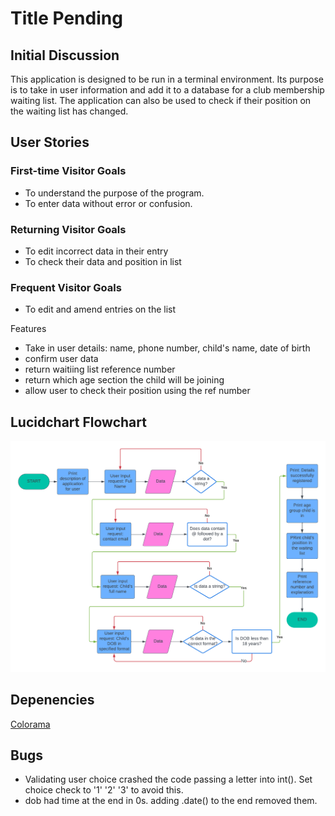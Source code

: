 # Title Pending

## Initial Discussion
This application is designed to be run in a terminal environment. Its purpose is to take in user information and add it to a database for a club membership waiting list. The application can also be used to check if their position on the waiting list has changed.

## User Stories
### First-time Visitor Goals
- To understand the purpose of the program.
- To enter data without error or confusion.

### Returning Visitor Goals
- To edit incorrect data in their entry
- To check their data and position in list

### Frequent Visitor Goals
- To edit and amend entries on the list

Features
- Take in user details: name, phone number, child's name, date of birth
- confirm user data
- return waitiing list reference number
- return which age section the child will be joining
- allow user to check their position using the ref number

## Lucidchart Flowchart

![Lucidchart flowchart version 1](assets/images/readme/flowchart_v1.png)

## Depenencies
[Colorama](https://pypi.org/project/colorama/)

## Bugs
- Validating user choice crashed the code passing a letter into int(). 
Set choice check to '1' '2' '3' to avoid this.
- dob had time at the end in 0s. adding .date() to the end removed them.